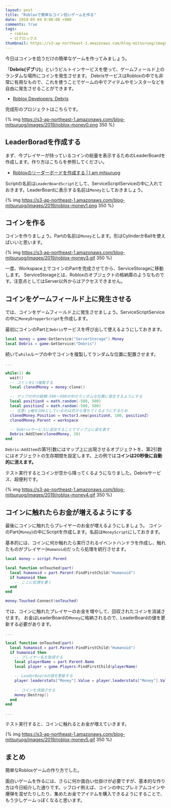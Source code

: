 ```yaml
---
layout: post
title: "Robloxで簡単なコイン拾いゲームを作る"
date: 2019-05-04 0:00:00 +900
comments: true
tags:
  - roblox
  - ロブロックス
thumbnail: https://s3-ap-northeast-1.amazonaws.com/blog-mitsuruog/images/2019/roblox-money-logo.png
---
```


今日はコインを拾うだけの簡単なゲームを作ってみましょう。

「**Debris(デブリ)**」というビルトインサービスを使って、ゲームフィールド上のランダムな場所にコインを発生させます。
DebrisサービスはRobloxの中でも非常に有用なもので、これを使うことでゲームの中でアイテムやモンスターなどを自由に発生させることができます。

- [Roblox Developers: Debris](https://developer.roblox.com/api-reference/class/Debris)

完成形のプロジェクトはこちらです。

{% img https://s3-ap-northeast-1.amazonaws.com/blog-mitsuruog/images/2019/roblox-money0.png 350 %}

## LeaderBoradを作成する

まず、今プレイヤーが持っているコインの総量を表示するためのLeaderBoardを作成します。作り方はこちらを参照してください。

- [Robloxのリーダーボードを作成する | I am mitsuruog](https://blog.mitsuruog.info/2019/04/roblox-setup-leaderboard)

Scriptの名前は`LeaderBoardScript`として、ServiceScriptServiceの中に入れておきます。LeaderBoardに表示する名前は`Money`としておきましょう。

{% img https://s3-ap-northeast-1.amazonaws.com/blog-mitsuruog/images/2019/roblox-money1.png 350 %}

## コインを作る

コインを作りましょう。Partの名前は`Money`とします。形はCylinderかBallを使えばいいと思います。

{% img https://s3-ap-northeast-1.amazonaws.com/blog-mitsuruog/images/2019/roblox-money3.gif 350 %}

一度、Workspace上でコインのPartを完成させてから、ServiceStorageに移動します。
ServiceStorageとは、Robloxのオブジェクトの格納庫のようなものです。注意点としてはServer以外からはアクセスできません。

## コインをゲームフィールド上に発生させる

では、コインをゲームフィールド上に発生させましょう。ServiceScriptServiceの中に`MoneyDropperScript`を作成します。

最初にコインのPartと`Debris`サービスを呼び出して使えるようにしておきます。

```lua
local money = game:GetService("ServerStorage").Money
local Debris = game:GetService("Debris")
```

続いて`while`ループの中でコインを複製してランダムな位置に配置させます。

```lua
...

while(1) do
  wait()
  -- コインを1つ複製する
  local clonedMoney = money:clone()

  -- マップの中の縦横-500〜500の中のランダムな位置に発生するようにする
  local positionX = math.random(-500, 500)
  local positionZ = math.random(-500, 500)
  -- 注意）y軸を100としているのは空から落ちてくるようにするため
  clonedMoney.Position = Vector3.new(positionX, 100, positionZ)
  clonedMoney.Parent = workspace

  -- Debrisサービスに追加することでマップ上に姿を表す
  Debris:AddItem(clonedMoney, 20)
end
```

`Debris:AddItem`の第1引数にはマップ上に出現させるオブジェクトを、第2引数にはオブジェクトの生存期間を設定します。上の例では**コインは20秒後に自動的に消えます。**

テスト実行するとコインが空から降ってくるようになりました。Debrisサービス、超便利です。

{% img https://s3-ap-northeast-1.amazonaws.com/blog-mitsuruog/images/2019/roblox-money4.gif 350 %}

## コインに触れたらお金が増えるようにする

最後にコインに触れたらプレイヤーのお金が増えるようにしましょう。
コインのPart(`Money`)の中にScriptを作成します。名前は`MoneyScript`にしておきます。

基本的には、コインに何か触れたら実行されるイベントハンドラを作成し、触れたものがプレイヤー(`Humanoid`)だったら処理を続行させます。

```lua
local money = script.Parent

local function onTouched(part)
  local humanoid = part.Parent:FindFirstChild("Humanoid")
  if humanoid then 
    -- ここに処理を書く
  end
end

money.Touched:Connect(onTouched)
```

では、コインに触れたプレイヤーのお金を増やして、回収されたコインを消滅させます。
お金はLeaderBoardの`Money`に格納されるので、LeaderBoardの値を更新する必要があります。

```lua
...

local function onTouched(part)
  local humanoid = part.Parent:FindFirstChild("Humanoid")
  if humanoid then 
    -- プレイヤー名を取得する
    local playerName = part.Parent.Name
    local player = game.Players:FindFirstChild(playerName)

    -- LeaderBoardの値を更新する
    player.leaderstats["Money"].Value = player.leaderstats["Money"].Value + 5
    
    -- コインを消滅させる
    money:Destroy()
  end
end

...
```

テスト実行すると、コインに触れるとお金が増えていきます。

{% img https://s3-ap-northeast-1.amazonaws.com/blog-mitsuruog/images/2019/roblox-money5.gif 350 %}

## まとめ

簡単なRobloxゲームの作り方でした。

面白いゲームを作るには、さらに何か面白い仕掛けが必要ですが、基本的な作り方は今日紹介した通りです。ッフロイ例えば、コインの中にプレミアムコインや爆弾を混ぜたりしたり、集めたお金でアイテムを購入できるようにすることで、もう少しゲームっぽくなると思います。